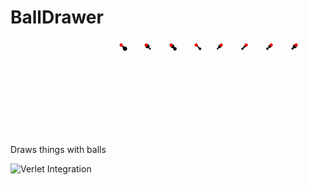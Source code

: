 # BallDrawer
Draws things with balls
![Munk Animation](media/munk.gif)

![Verlet Integration](media/verlet.gif)
